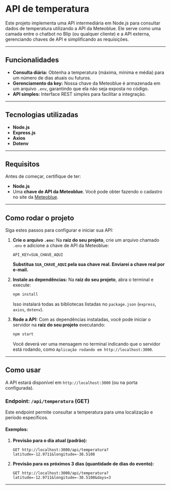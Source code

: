 # API de temperatura

Este projeto implementa uma API intermediária em Node.js para consultar dados de temperatura utilizando a API da Meteoblue. Ele serve como uma camada entre o chatbot no Blip (ou qualquer cliente) e a API externa, gerenciando chaves de API e simplificando as requisições.

---

## Funcionalidades

* **Consulta diária:** Obtenha a temperatura (máxima, mínima e média) para um número de dias atuais ou futuros.
* **Gerenciamento da key:** Nossa chave da Meteoblue é armazenada em um arquivo `.env`, garantindo que ela não seja exposta no código.
* **API simples:** Interface REST simples para facilitar a integração.

---

## Tecnologias utilizadas

* **Node.js**
* **Express.js**
* **Axios**
* **Dotenv**

---

## Requisitos

Antes de começar, certifique de ter:

* **Node.js**
* Uma **chave de API da Meteoblue**. Você pode obter fazendo o cadastro no site da [Meteoblue](https://docs.meteoblue.com/en/weather-apis/forecast-api/overview).

---

## Como rodar o projeto

Siga estes passos para configurar e iniciar sua API:


1.  **Crie o arquivo `.env`:**
    Na **raiz do seu projeto**, crie um arquivo chamado `.env` e adicione a chave de API da Meteoblue:

    ```env
    API_KEY=SUA_CHAVE_AQUI
    ```
    **Substitua `SUA_CHAVE_AQUI` pela sua chave real. Enviarei a chave real por e-mail.**

2.  **Instale as dependências:**
    Na **raiz do seu projeto**, abra o terminal e execute:

    ```bash
    npm install
    ```
    Isso instalará todas as bibliotecas listadas no `package.json` (`express`, `axios`, `dotenv`).

6.  **Rode a API:**
    Com as dependências instaladas, você pode iniciar o servidor na **raiz do seu projeto** executando:

    ```bash
    npm start
    ```
    Você deverá ver uma mensagem no terminal indicando que o servidor está rodando, como `Aplicação rodando em http://localhost:3000`.

---

## Como usar

A API estará disponível em `http://localhost:3000` (ou na porta configurada).

### Endpoint: `/api/temperatura` (GET)

Este endpoint permite consultar a temperatura para uma localização e período específicos.


#### Exemplos:

1.  **Previsão para o dia atual (padrão):**
    ```
    GET http://localhost:3000/api/temperatura?latitude=-12.9711&longitude=-38.5108
    ```

2.  **Previsão para os próximos 3 dias (quantidade de dias do evento):**
    ```
    GET http://localhost:3000/api/temperatura?latitude=-12.9711&longitude=-38.5108&days=3
    ```

---